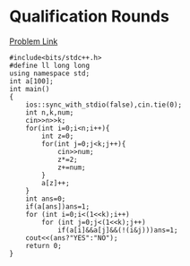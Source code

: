 # Qualification Rounds

[Problem Link](https://codeforces.com/problemset/problem/868/C)

```
#include<bits/stdc++.h>
#define ll long long
using namespace std;
int a[100];
int main()
{
    ios::sync_with_stdio(false),cin.tie(0);
    int n,k,num;
    cin>>n>>k;
    for(int i=0;i<n;i++){
        int z=0;
        for(int j=0;j<k;j++){
            cin>>num;
            z*=2;
            z+=num;
        }
        a[z]++;
    }
    int ans=0;
    if(a[ans])ans=1;
    for (int i=0;i<(1<<k);i++)
		for (int j=0;j<(1<<k);j++)
			if(a[i]&&a[j]&&(!(i&j)))ans=1;
	cout<<(ans?"YES":"NO");
    return 0;
}
```
